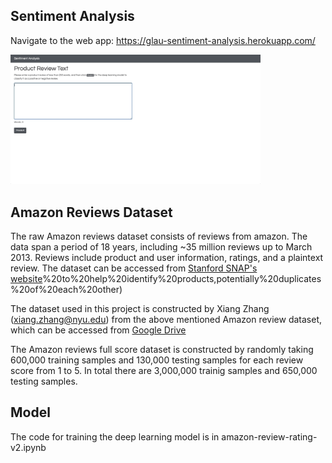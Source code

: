 ## Sentiment Analysis 

Navigate to the web app: 
https://glau-sentiment-analysis.herokuapp.com/ 

<img src="https://github.com/gabrielle-lau/sentiment-analysis-deep-learning/blob/master/Demo_Screen_Capture.gif" alt="demo" width="400">

## Amazon Reviews Dataset

The raw Amazon reviews dataset consists of reviews from amazon. The data span a period of 18 years, including ~35 million reviews up to March 2013. Reviews include product and user information, ratings, and a plaintext review. The dataset can be accessed from [Stanford SNAP's website](https://snap.stanford.edu/data/web-Amazon.html#:~:text=This%20dataset%20consists%20of%20reviews,ratings%2C%20and%20a%20plaintext%20review.&text=gz)%20to%20help%20identify%20products,potentially%20duplicates%20of%20each%20other) 

The dataset used in this project is constructed by Xiang Zhang (xiang.zhang@nyu.edu) from the above mentioned Amazon review dataset, which can be accessed from [Google Drive](https://drive.google.com/drive/folders/0Bz8a_Dbh9Qhbfll6bVpmNUtUcFdjYmF2SEpmZUZUcVNiMUw1TWN6RDV3a0JHT3kxLVhVR2M) 

The Amazon reviews full score dataset is constructed by randomly taking 600,000 training samples and 130,000 testing samples for each review score from 1 to 5. In total there are 3,000,000 trainig samples and 650,000 testing samples.

## Model
The code for training the deep learning model is in amazon-review-rating-v2.ipynb

